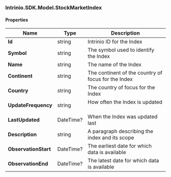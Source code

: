 [//]: # (CLASS:Intrinio.SDK.Model.StockMarketIndex)

[//]: # (KIND:object)

### Intrinio.SDK.Model.StockMarketIndex
#### Properties

[//]: # (START_DEFINITION)

Name | Type | Description
------------ | ------------- | -------------
**Id** | string | Intrinio ID for the Index &nbsp;
**Symbol** | string | The symbol used to identify the Index &nbsp;
**Name** | string | The name of the Index &nbsp;
**Continent** | string | The continent of the country of focus for the Index &nbsp;
**Country** | string | The country of focus for the Index &nbsp;
**UpdateFrequency** | string | How often the Index is updated &nbsp;
**LastUpdated** | DateTime? | When the Index was updated last &nbsp;
**Description** | string | A paragraph describing the index and its scope &nbsp;
**ObservationStart** | DateTime? | The earliest date for which data is available &nbsp;
**ObservationEnd** | DateTime? | The latest date for which data is available &nbsp;

[//]: # (END_DEFINITION)


